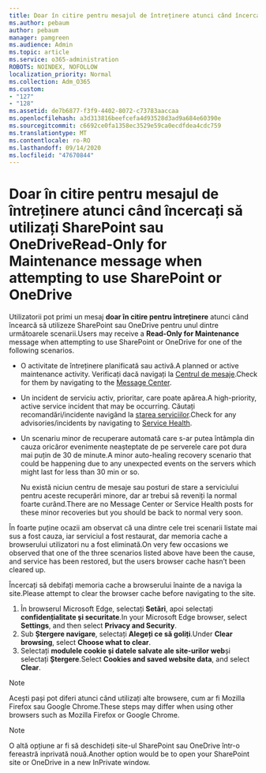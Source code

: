 ```yaml
---
title: Doar în citire pentru mesajul de întreținere atunci când încercați să utilizați SharePoint sau OneDrive
ms.author: pebaum
author: pebaum
manager: pamgreen
ms.audience: Admin
ms.topic: article
ms.service: o365-administration
ROBOTS: NOINDEX, NOFOLLOW
localization_priority: Normal
ms.collection: Adm_O365
ms.custom:
- "127"
- "128"
ms.assetid: de7b6877-f3f9-4402-8072-c73783aaccaa
ms.openlocfilehash: a3d313816beefcefa4d93528d3ad9a684e60390e
ms.sourcegitcommit: c6692ce0fa1358ec3529e59ca0ecdfdea4cdc759
ms.translationtype: MT
ms.contentlocale: ro-RO
ms.lasthandoff: 09/14/2020
ms.locfileid: "47670844"
---
```

# <a name="read-only-for-maintenance-message-when-attempting-to-use-sharepoint-or-onedrive"></a><span data-ttu-id="e55eb-102">Doar în citire pentru mesajul de întreținere atunci când încercați să utilizați SharePoint sau OneDrive</span><span class="sxs-lookup"><span data-stu-id="e55eb-102">Read-Only for Maintenance message when attempting to use SharePoint or OneDrive</span></span>

<span data-ttu-id="e55eb-103">Utilizatorii pot primi un mesaj **doar în citire pentru întreținere** atunci când încearcă să utilizeze SharePoint sau OneDrive pentru unul dintre următoarele scenarii.</span><span class="sxs-lookup"><span data-stu-id="e55eb-103">Users may receive a **Read-Only for Maintenance** message when attempting to use SharePoint or OneDrive for one of the following scenarios.</span></span> 

-   <span data-ttu-id="e55eb-104">O activitate de întreținere planificată sau activă.</span><span class="sxs-lookup"><span data-stu-id="e55eb-104">A planned or active maintenance activity.</span></span>  <span data-ttu-id="e55eb-105">Verificați dacă navigați la [Centrul de mesaje](https://portal.office.com/adminportal/home#/messagecenter).</span><span class="sxs-lookup"><span data-stu-id="e55eb-105">Check for them by navigating to the [Message Center](https://portal.office.com/adminportal/home#/messagecenter).</span></span>
-   <span data-ttu-id="e55eb-106">Un incident de serviciu activ, prioritar, care poate apărea.</span><span class="sxs-lookup"><span data-stu-id="e55eb-106">A high-priority, active service incident that may be occurring.</span></span> <span data-ttu-id="e55eb-107">Căutați recomandări/incidente navigând la [starea serviciilor](https://portal.office.com/adminportal/home#/servicehealth).</span><span class="sxs-lookup"><span data-stu-id="e55eb-107">Check for any advisories/incidents by navigating to [Service Health](https://portal.office.com/adminportal/home#/servicehealth).</span></span>
-   <span data-ttu-id="e55eb-108">Un scenariu minor de recuperare automată care s-ar putea întâmpla din cauza oricăror evenimente neașteptate de pe serverele care pot dura mai puțin de 30 de minute.</span><span class="sxs-lookup"><span data-stu-id="e55eb-108">A minor auto-healing recovery scenario that could be happening due to any unexpected events on the servers which might last for less than 30 min or so.</span></span> 
    
    <span data-ttu-id="e55eb-109">Nu există niciun centru de mesaje sau posturi de stare a serviciului pentru aceste recuperări minore, dar ar trebui să reveniți la normal foarte curând.</span><span class="sxs-lookup"><span data-stu-id="e55eb-109">There are no Message Center or Service Health posts for these minor recoveries but you should be back to normal very soon.</span></span>

<span data-ttu-id="e55eb-110">În foarte puține ocazii am observat că una dintre cele trei scenarii listate mai sus a fost cauza, iar serviciul a fost restaurat, dar memoria cache a browserului utilizatori nu a fost eliminată.</span><span class="sxs-lookup"><span data-stu-id="e55eb-110">On very few occasions we observed that one of the three scenarios listed above have been the cause, and service has been restored, but the users browser cache hasn’t been cleared up.</span></span>

<span data-ttu-id="e55eb-111">Încercați să debifați memoria cache a browserului înainte de a naviga la site.</span><span class="sxs-lookup"><span data-stu-id="e55eb-111">Please attempt to clear the browser cache before navigating to the site.</span></span>

1. <span data-ttu-id="e55eb-112">În browserul Microsoft Edge, selectați **Setări**, apoi selectați **confidențialitate și securitate**.</span><span class="sxs-lookup"><span data-stu-id="e55eb-112">In your Microsoft Edge browser, select **Settings**, and then select **Privacy and Security**.</span></span>
2. <span data-ttu-id="e55eb-113">Sub **Ștergere navigare**, selectați **Alegeți ce să goliți**.</span><span class="sxs-lookup"><span data-stu-id="e55eb-113">Under **Clear browsing**, select **Choose what to clear**.</span></span>
3. <span data-ttu-id="e55eb-114">Selectați **modulele cookie și datele salvate ale site-urilor web**și selectați **Ștergere**.</span><span class="sxs-lookup"><span data-stu-id="e55eb-114">Select **Cookies and saved website data**, and select **Clear**.</span></span>

>[!Note] 
> <span data-ttu-id="e55eb-115">Acești pași pot diferi atunci când utilizați alte browsere, cum ar fi Mozilla Firefox sau Google Chrome.</span><span class="sxs-lookup"><span data-stu-id="e55eb-115">These steps may differ when using other browsers such as Mozilla Firefox or Google Chrome.</span></span>

>[!Note] 
> <span data-ttu-id="e55eb-116">O altă opțiune ar fi să deschideți site-ul SharePoint sau OneDrive într-o fereastră inprivată nouă.</span><span class="sxs-lookup"><span data-stu-id="e55eb-116">Another option would be to open your SharePoint site or OneDrive in a new InPrivate window.</span></span>